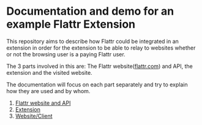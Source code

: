 # Documentation and demo for an example Flattr Extension

This repository aims to describe how Flattr could be integrated
in an extension in order for the extension to be able to relay to websites
whether or not the browsing user is a paying Flattr user.

The 3 parts involved in this are: The Flattr website([flattr.com](https://flattr.com)) and API, the
extension and the visited website.

The documentation will focus on each part separately and try to explain how they are used and by whom.

1. [Flattr website and API](api/README.md)
2. [Extension](extension/README.md)
3. [Website/Client](client/README.md)
